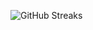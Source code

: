 ![GitHub Streaks](https://github-streaks-mqc9.onrender.com/streak/happilli/image?theme=midnight&cache_bust=1743136847&lang=ja)
